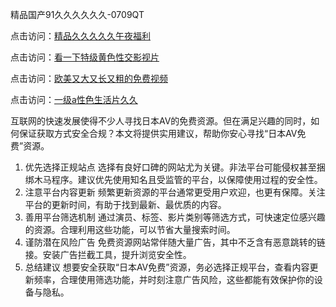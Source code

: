精品国产91久久久久久久-0709QT

点击访问：<a href="https://gda-c7m.pages.dev/">精品久久久久久午夜福利</a>

点击访问：<a href="https://cfad.pages.dev/">看一下特级黄色性交影视片</a>

点击访问：<a href="https://gda-c7m.pages.dev/">欧美又大又长又粗的免费视频</a>

点击访问：<a href="https://tfda.pages.dev/">一级a性色生活片久久</a>


互联网的快速发展使得不少人寻找日本AV的免费资源。但在满足兴趣的同时，如何保证获取方式安全合规？本文将提供实用建议，帮助你安心寻找“日本AV免费”资源。
1. 优先选择正规站点
选择有良好口碑的网站尤为关键。非法平台可能侵权甚至捆绑木马程序。建议优先使用知名且受监管的平台，以保障使用过程的安全性。
2. 注意平台内容更新
频繁更新资源的平台通常更受用户欢迎，也更有保障。关注平台的更新时间，有助于找到最新、最优质的内容。
3. 善用平台筛选机制
通过演员、标签、影片类别等筛选方式，可快速定位感兴趣的资源。合理利用这些功能，可以节省大量搜索时间。
4. 谨防潜在风险广告
免费资源网站常伴随大量广告，其中不乏含有恶意跳转的链接。安装广告拦截工具，提升浏览安全性。
5. 总结建议
想要安全获取“日本AV免费”资源，务必选择正规平台，查看内容更新频率，合理使用筛选功能，并时刻注意广告风险，这些都能有效保护你的设备与隐私。



<span style="display:none;">[Canonical link]( https://github.com/aad0700925/561230 ）</span>
